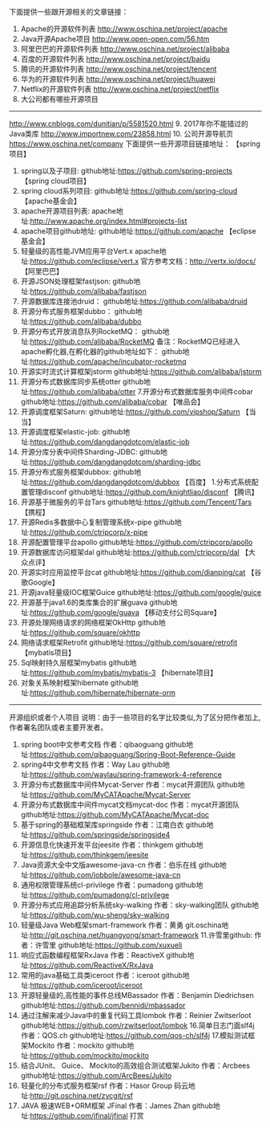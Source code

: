 


下面提供一些跟开源相关的文章链接：
1. Apache的开源软件列表
http://www.oschina.net/project/apache
2. Java开源Apache项目
http://www.open-open.com/56.htm
3. 阿里巴巴的开源软件列表
http://www.oschina.net/project/alibaba
4. 百度的开源软件列表
http://www.oschina.net/project/baidu
5. 腾讯的开源软件列表
http://www.oschina.net/project/tencent
6. 华为的开源软件列表
http://www.oschina.net/project/huawei
7. Netflix的开源软件列表
http://www.oschina.net/project/netflix
8. 大公司都有哪些开源项目
--------------------------------------------------------------------------------
http://www.cnblogs.com/dunitian/p/5581520.html
9. 2017年你不能错过的Java类库
http://www.importnew.com/23858.html
10. 公司开源导航页
https://www.oschina.net/company
下面提供一些开源项目链接地址：
【spring项目】
1. spring以及子项目:
github地址:https://github.com/spring-projects
【spring cloud项目】
1. spring cloud系列项目:
github地址:https://github.com/spring-cloud
【apache基金会】
1. apache开源项目列表:
apache地址:http://www.apache.org/index.html#projects-list
2. apache项目github地址:
github地址:https://github.com/apache
【eclipse基金会】
1. 轻量级的高性能JVM应用平台Vert.x
apache地址:https://github.com/eclipse/vert.x
官方参考文档：http://vertx.io/docs/
【阿里巴巴】
1. 开源JSON处理框架fastjson:
github地址:https://github.com/alibaba/fastjson
2. 开源数据库连接池druid：
github地址:https://github.com/alibaba/druid
3. 开源分布式服务框架dubbo：
github地址:https://github.com/alibaba/dubbo
4. 开源分布式开放消息队列RocketMQ：
github地址:https://github.com/alibaba/RocketMQ
备注：RocketMQ已经进入apache孵化器,在孵化器的github地址如下：
github地址:https://github.com/apache/incubator-rocketmq
5. 开源实时流式计算框架jstorm
github地址:https://github.com/alibaba/jstorm
6. 开源分布式数据库同步系统otter
github地址:https://github.com/alibaba/otter
7.开源分布式数据库服务中间件cobar
github地址:https://github.com/alibaba/cobar
【唯品会】
1. 开源调度框架Saturn:
github地址:https://github.com/vipshop/Saturn
【当当】
1. 开源调度框架elastic-job:
github地址:https://github.com/dangdangdotcom/elastic-job
2. 开源分库分表中间件Sharding-JDBC:
github地址:https://github.com/dangdangdotcom/sharding-jdbc
3. 开源分布式服务框架dubbox:
github地址:https://github.com/dangdangdotcom/dubbox
【百度】
1.分布式系统配置管理disconf
github地址:https://github.com/knightliao/disconf
【腾讯】
1. 开源基于微服务的平台Tars
github地址:https://github.com/Tencent/Tars
【携程】
1. 开源Redis多数据中心复制管理系统x-pipe
github地址:https://github.com/ctripcorp/x-pipe
2. 开源配置管理平台apollo
github地址:https://github.com/ctripcorp/apollo
3. 开源数据库访问框架dal
github地址:https://github.com/ctripcorp/dal
【大众点评】
1. 开源实时应用监控平台cat
github地址:https://github.com/dianping/cat
【谷歌Google】
1. 开源java轻量级IOC框架Guice
github地址:https://github.com/google/guice
2. 开源基于java1.6的类库集合的扩展guava
github地址:https://github.com/google/guava
【移动支付公司Square】
1. 开源处理网络请求的网络框架OkHttp
github地址:https://github.com/square/okhttp
2. 网络请求框架Retrofit
github地址:https://github.com/square/retrofit
【mybatis项目】
1. Sql映射持久层框架mybatis
github地址:https://github.com/mybatis/mybatis-3
【hibernate项目】
1. 对象关系映射框架hibernate
github地址:https://github.com/hibernate/hibernate-orm
--------------------------------------------------------------------------------
开源组织或者个人项目
说明：由于一些项目的名字比较类似,为了区分把作者加上,作者署名团队或者主要开发者。
1. spring boot中文参考文档
作者：qibaoguang
github地址:https://github.com/qibaoguang/Spring-Boot-Reference-Guide
2. spring4中文参考文档
作者：Way Lau
github地址:https://github.com/waylau/spring-framework-4-reference
3. 开源分布式数据库中间件Mycat-Server
作者：mycat开源团队
github地址:https://github.com/MyCATApache/Mycat-Server
4. 开源分布式数据库中间件mycat文档mycat-doc
作者：mycat开源团队
github地址:https://github.com/MyCATApache/Mycat-doc
5. 基于spring的基础框架库springside
作者：江南白衣
github地址:https://github.com/springside/springside4
6. 开源信息化快速开发平台jeesite
作者：thinkgem
github地址:https://github.com/thinkgem/jeesite
7. Java资源大全中文版awesome-java-cn
作者：伯乐在线
github地址:https://github.com/jobbole/awesome-java-cn
8. 通用权限管理系统cl-privilege
作者：pumadong
github地址:https://github.com/pumadong/cl-privilege
9. 开源分布式应用追踪分析系统sky-walking
作者：sky-walking团队
github地址:https://github.com/wu-sheng/sky-walking
10. 轻量级Java Web框架smart-framework
作者：黄勇
git.oschina地址:http://git.oschina.net/huangyong/smart-framework
11.许雪里github:
作者：许雪里
github地址:https://github.com/xuxueli
12. 响应式函数编程框架RxJava
作者：ReactiveX
github地址:https://github.com/ReactiveX/RxJava
13. 常用的java基础工具类iceroot
作者：iceroot
github地址:https://github.com/iceroot/iceroot
14. 开源轻量级的,高性能的事件总线MBassador
作者：Benjamin Diedrichsen
github地址:https://github.com/bennidi/mbassador
15. 通过注解来减少Java中的重复代码工具lombok
作者：Reinier Zwitserloot
github地址:https://github.com/rzwitserloot/lombok
16.简单日志门面slf4j
作者：QOS.ch
github地址:https://github.com/qos-ch/slf4j
17.模拟测试框架Mockito
作者：mockito
github地址:https://github.com/mockito/mockito
18. 结合JUnit、 Guice、 Mockito的高效组合测试框架Jukito
作者：Arcbees
github地址:https://github.com/ArcBees/Jukito
19. 轻量化的分布式服务框架rsf
作者：Hasor Group
码云地址:http://git.oschina.net/zycgit/rsf
20. JAVA 极速WEB+ORM框架 JFinal
作者：James Zhan
github地址:https://github.com/jfinal/jfinal
打赏